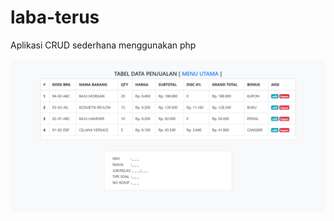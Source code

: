 # laba-terus

Aplikasi CRUD sederhana menggunakan php

![Alt text](/screenshoot/screencapture-localhost-laba-terus-index-php-2020-06-19-19_26_01.png?raw=true "Optional Title")
